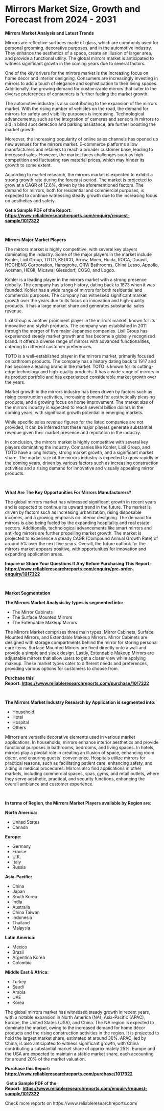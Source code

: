 <p><h1>Mirrors Market Size, Growth and Forecast from 2024 - 2031</h1></p><p><strong>Mirrors Market Analysis and Latest Trends</strong></p>
<p><p>Mirrors are reflective surfaces made of glass, which are commonly used for personal grooming, decorative purposes, and in the automotive industry. They enhance the aesthetics of a space, create an illusion of larger area, and provide a functional utility. The global mirrors market is anticipated to witness significant growth in the coming years due to several factors.</p><p>One of the key drivers for the mirrors market is the increasing focus on home décor and interior designing. Consumers are increasingly investing in mirrors to add a touch of elegance and sophistication to their living spaces. Additionally, the growing demand for customizable mirrors that cater to the diverse preferences of consumers is further fueling the market growth.</p><p>The automotive industry is also contributing to the expansion of the mirrors market. With the rising number of vehicles on the road, the demand for mirrors for safety and visibility purposes is increasing. Technological advancements, such as the integration of cameras and sensors in mirrors to aid in blind spot detection and parking assistance, are further boosting the market growth.</p><p>Moreover, the increasing popularity of online sales channels has opened up new avenues for the mirrors market. E-commerce platforms allow manufacturers and retailers to reach a broader customer base, leading to increased sales. However, the market faces challenges such as high competition and fluctuating raw material prices, which may hinder its growth to some extent.</p><p>According to market research, the mirrors market is expected to exhibit a strong growth rate during the forecast period. The market is projected to grow at a CAGR of 12.6%, driven by the aforementioned factors. The demand for mirrors, both for residential and commercial purposes, is expected to continue witnessing steady growth due to the increasing focus on aesthetics and safety.</p></p>
<p><strong>Get a Sample PDF of the Report:&nbsp; <a href="https://www.reliableresearchreports.com/enquiry/request-sample/1017322">https://www.reliableresearchreports.com/enquiry/request-sample/1017322</a></strong></p>
<p>&nbsp;</p>
<p><strong>Mirrors Major Market Players</strong></p>
<p><p>The mirrors market is highly competitive, with several key players dominating the industry. Some of the major players in the market include Kohler, Lixil Group, TOTO, KEUCO, Arrow, Moen, Huida, ROCA, Duravit, HOCHENG Corporation, Hansgrohe, CRW Bathrooms, China Lesso, Appollo, Aosman, HEGII, Micawa, Giessdorf, COSO, and Logoo.</p><p>Kohler is a leading player in the mirrors market with a strong presence globally. The company has a long history, dating back to 1873 when it was founded. Kohler has a wide range of mirrors for both residential and commercial purposes. The company has witnessed significant market growth over the years due to its focus on innovation and high-quality products. It has a large market share and generates substantial sales revenue.</p><p>Lixil Group is another prominent player in the mirrors market, known for its innovative and stylish products. The company was established in 2011 through the merger of five major Japanese companies. Lixil Group has experienced steady market growth and has become a globally recognized brand. It offers a diverse range of mirrors with advanced functionalities, catering to different customer preferences.</p><p>TOTO is a well-established player in the mirrors market, primarily focused on bathroom products. The company has a history dating back to 1917 and has become a leading brand in the market. TOTO is known for its cutting-edge technology and high-quality products. It has a wide range of mirrors in its product portfolio and has experienced considerable market growth over the years.</p><p>Market growth in the mirrors industry has been driven by factors such as rising construction activities, increasing demand for aesthetically pleasing products, and a growing focus on home improvement. The market size of the mirrors industry is expected to reach several billion dollars in the coming years, with significant growth potential in emerging markets.</p><p>While specific sales revenue figures for the listed companies are not provided, it can be inferred that these major players generate substantial revenue given their market presence and reputation in the industry.</p><p>In conclusion, the mirrors market is highly competitive with several key players dominating the industry. Companies like Kohler, Lixil Group, and TOTO have a long history, strong market growth, and a significant market share. The market size of the mirrors industry is expected to grow rapidly in the coming years, driven by various factors such as increasing construction activities and a rising demand for innovative and visually appealing mirror products.</p></p>
<p>&nbsp;</p>
<p><strong>What Are The Key Opportunities For Mirrors Manufacturers?</strong></p>
<p><p>The global mirrors market has witnessed significant growth in recent years and is expected to continue its upward trend in the future. The market is driven by factors such as increasing urbanization, rising disposable incomes, and a growing emphasis on interior designing. The demand for mirrors is also being fueled by the expanding hospitality and real estate sectors. Additionally, technological advancements like smart mirrors and anti-fog mirrors are further propelling market growth. The market is projected to experience a steady CAGR (Compound Annual Growth Rate) of around 5% over the next five years. Overall, the future outlook for the mirrors market appears positive, with opportunities for innovation and expanding application areas.</p></p>
<p><strong>Inquire or Share Your Questions If Any Before Purchasing This Report: <a href="https://www.reliableresearchreports.com/enquiry/pre-order-enquiry/1017322">https://www.reliableresearchreports.com/enquiry/pre-order-enquiry/1017322</a></strong></p>
<p>&nbsp;</p>
<p><strong>Market Segmentation</strong></p>
<p><strong>The Mirrors Market Analysis by types is segmented into:</strong></p>
<p><ul><li>The Mirror Cabinets</li><li>The Surface Mounted Mirrors</li><li>The Extendable Makeup Mirrors</li></ul></p>
<p><p>The Mirrors Market comprises three main types: Mirror Cabinets, Surface Mounted Mirrors, and Extendable Makeup Mirrors. Mirror Cabinets are designed with storage compartments behind the mirror for storing personal care items. Surface Mounted Mirrors are fixed directly onto a wall and provide a simple and sleek design. Lastly, Extendable Makeup Mirrors are adjustable mirrors that allow users to get a closer view while applying makeup. These market types cater to different needs and preferences, providing various options for customers to choose from.</p></p>
<p><strong>Purchase this Report:&nbsp;<a href="https://www.reliableresearchreports.com/purchase/1017322">https://www.reliableresearchreports.com/purchase/1017322</a></strong></p>
<p>&nbsp;</p>
<p><strong>The Mirrors Market Industry Research by Application is segmented into:</strong></p>
<p><ul><li>Household</li><li>Hotel</li><li>Hospital</li><li>Others</li></ul></p>
<p><p>Mirrors are versatile decorative elements used in various market applications. In households, mirrors enhance interior aesthetics and provide functional purposes in bathrooms, bedrooms, and living spaces. In hotels, mirrors play a pivotal role in creating an illusion of space, enhancing room décor, and ensuring guests' convenience. Hospitals utilize mirrors for practical reasons, such as facilitating patient care, enhancing safety, and aiding in medical procedures. Mirrors also find applications in other markets, including commercial spaces, spas, gyms, and retail outlets, where they serve aesthetic, practical, and security functions, enhancing the overall ambiance and customer experience.</p></p>
<p>&nbsp;</p>
<p><strong>In terms of Region, the Mirrors Market Players available by Region are:</strong></p>
<p>
    <p> <strong> North America: </strong>
        <ul>
            <li>United States</li>
            <li>Canada</li>
        </ul>
        </p> 
    <p> <strong> Europe: </strong>
        <ul>
            <li>Germany</li>
            <li>France</li>
            <li>U.K.</li>
            <li>Italy</li>
            <li>Russia</li>
        </ul>
        </p> 
    <p> <strong> Asia-Pacific: </strong>
        <ul>
            <li>China</li>
            <li>Japan</li>
            <li>South Korea</li>
            <li>India</li>
            <li>Australia</li>
            <li>China Taiwan</li>
            <li>Indonesia</li>
            <li>Thailand</li>
            <li>Malaysia</li>
        </ul>
        </p> 
    <p> <strong> Latin America: </strong>
        <ul>
            <li>Mexico</li>
            <li>Brazil</li>
            <li>Argentina Korea</li>
            <li>Colombia</li>
        </ul>
        </p> 
    <p> <strong> Middle East & Africa: </strong>
        <ul>
            <li>Turkey</li>
            <li>Saudi</li>
            <li>Arabia</li>
            <li>UAE</li>
            <li>Korea</li>
        </ul>
    </p>
    </p>
<p><p>The global mirrors market has witnessed steady growth in recent years, with a notable expansion in North America (NA), Asia-Pacific (APAC), Europe, the United States (USA), and China. The NA region is expected to dominate the market, owing to the increased demand for home décor products and the rising construction activities in the region. It is projected to hold the largest market share, estimated at around 30%. APAC, led by China, is also anticipated to witness significant growth, with China contributing a substantial market share of approximately 25%. Europe and the USA are expected to maintain a stable market share, each accounting for around 20% of the market valuation.</p></p>
<p><strong>Purchase this Report: <a href="https://www.reliableresearchreports.com/purchase/1017322">https://www.reliableresearchreports.com/purchase/1017322</a></strong></p>
<p>&nbsp;<strong>Get a Sample PDF of the Report:&nbsp;&nbsp;<a href="https://www.reliableresearchreports.com/enquiry/request-sample/1017322">https://www.reliableresearchreports.com/enquiry/request-sample/1017322</a></strong></p>
<p><strong></strong></p>
<p>Check more reports on https://www.reliableresearchreports.com/</p>